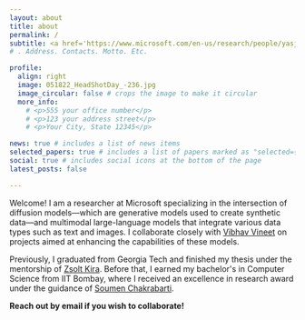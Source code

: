 ```yaml
---
layout: about
title: about
permalink: /
subtitle: <a href='https://www.microsoft.com/en-us/research/people/yasjain/'>ML Scientist II, Microsoft</a>
# . Address. Contacts. Motto. Etc.

profile:
  align: right
  image: 051822_HeadShotDay_-236.jpg
  image_circular: false # crops the image to make it circular
  more_info: 
    # <p>555 your office number</p>
    # <p>123 your address street</p>
    # <p>Your City, State 12345</p>

news: true # includes a list of news items
selected_papers: true # includes a list of papers marked as "selected={true}"
social: true # includes social icons at the bottom of the page
latest_posts: false

---
```


Welcome! I am a researcher at Microsoft specializing in the intersection of diffusion models—which are generative models used to create synthetic data—and multimodal large-language models that integrate various data types such as text and images. 
I collaborate closely with [Vibhav Vineet](https://vibhav-vineet.github.io/) on projects aimed at enhancing the capabilities of these models.

Previously, I graduated from Georgia Tech and finished my thesis under the mentorship of [Zsolt Kira](https://faculty.cc.gatech.edu/~zk15/). Before that, I  earned my bachelor's in Computer Science from IIT Bombay, where I received an excellence in research award under the guidance of [Soumen Chakrabarti](https://www.cse.iitb.ac.in/~soumen/).

**Reach out by email if you wish to collaborate!**
<!-- Feel free to connect with me through the social links below. -->

<!-- Write your biography here. Tell the world about yourself. Link to your favorite [subreddit](http://reddit.com). You can put a picture in, too. The code is already in, just name your picture `prof_pic.jpg` and put it in the `img/` folder.

Put your address / P.O. box / other info right below your picture. You can also disable any of these elements by editing `profile` property of the YAML header of your `_pages/about.md`. Edit `_bibliography/papers.bib` and Jekyll will render your [publications page](/al-folio/publications/) automatically.

Link to your social media connections, too. This theme is set up to use [Font Awesome icons](https://fontawesome.com/) and [Academicons](https://jpswalsh.github.io/academicons/), like the ones below. Add your Facebook, Twitter, LinkedIn, Google Scholar, or just disable all of them. -->
